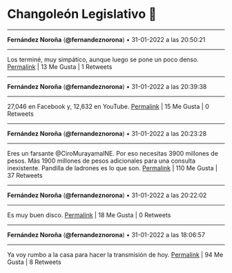 # Changoleón Legislativo 🙈
*****
**Fernández Noroña** (**@fernandeznorona**) • 31-01-2022 a las 20:50:21
*****
Los terminé, muy simpático, aunque luego se pone un poco denso.
[Permalink](https://twitter.com/fernandeznorona/status/1488374136913252357) | 13 Me Gusta | 1 Retweets
*****
**Fernández Noroña** (**@fernandeznorona**) • 31-01-2022 a las 20:39:38
*****
27,046 en Facebook y, 12,632 en YouTube.
[Permalink](https://twitter.com/fernandeznorona/status/1488371439069712384) | 15 Me Gusta | 0 Retweets
*****
**Fernández Noroña** (**@fernandeznorona**) • 31-01-2022 a las 20:23:28
*****
Eres un farsante @CiroMurayamaINE. Por eso necesitas 3900 millones de pesos. Más 1900 millones de pesos adicionales para una consulta inexistente. Pandilla de ladrones es lo que son.
[Permalink](https://twitter.com/fernandeznorona/status/1488367372016787457) | 110 Me Gusta | 37 Retweets
*****
**Fernández Noroña** (**@fernandeznorona**) • 31-01-2022 a las 20:22:02
*****
Es muy buen disco.
[Permalink](https://twitter.com/fernandeznorona/status/1488367012049047555) | 18 Me Gusta | 0 Retweets
*****
**Fernández Noroña** (**@fernandeznorona**) • 31-01-2022 a las 18:06:57
*****
Ya voy rumbo a la casa para hacer la transmisión de hoy.
[Permalink](https://twitter.com/fernandeznorona/status/1488333013800955906) | 94 Me Gusta | 8 Retweets